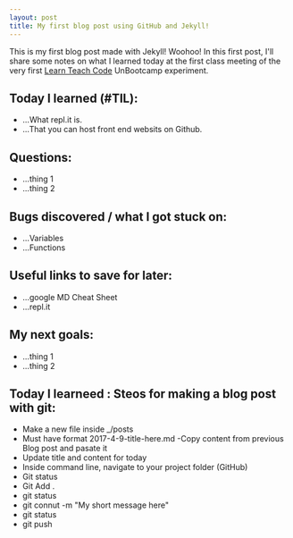 ```yaml
---
layout: post
title: My first blog post using GitHub and Jekyll!
---
```


This is my first blog post made with Jekyll! Woohoo! In this first post, I'll share some notes on what I learned today at the first class meeting of the very first [Learn Teach Code](http://learnteachcode.org/) UnBootcamp experiment.

## Today I learned (#TIL):

- ...What repl.it is.
- ...That you can host front end websits on Github.

## Questions:

- ...thing 1
- ...thing 2

## Bugs discovered / what I got stuck on:

- ...Variables
- ...Functions

## Useful links to save for later:

- ...google MD Cheat Sheet
- ...repl.it

## My next goals:

- ...thing 1
- ...thing 2

## Today I learneed : Steos for making a blog post with git:

- Make a new file inside _/posts
- Must have format 2017-4-9-title-here.md
-Copy content from previous Blog post and pasate it
- Update title and content for today
- Inside command line, navigate to your project folder (GitHub)
- Git status
- Git Add .
- git status 
- git connut -m "My short message here"
- git status 
- git push
